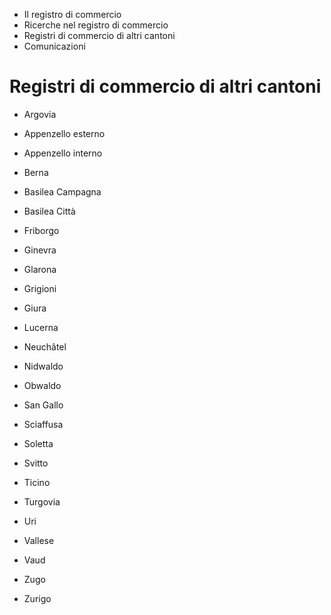   * Il registro di commercio
  * Ricerche nel registro di commercio
  * Registri di commercio di altri cantoni
  * Comunicazioni

#  Registri di commercio di altri cantoni

  * Argovia
  * Appenzello esterno
  * Appenzello interno
  * Berna
  * Basilea Campagna
  * Basilea Città
  * Friborgo
  * Ginevra
  * Glarona

  * Grigioni
  * Giura
  * Lucerna
  * Neuchâtel
  * Nidwaldo
  * Obwaldo
  * San Gallo
  * Sciaffusa
  * Soletta

  * Svitto
  * Ticino
  * Turgovia
  * Uri
  * Vallese
  * Vaud
  * Zugo
  * Zurigo

